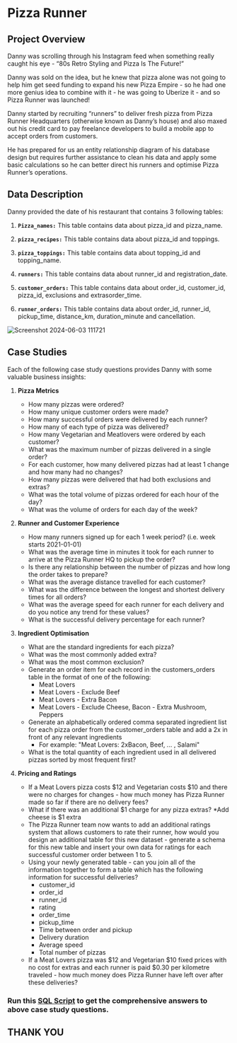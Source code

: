 # Pizza Runner

## Project Overview
Danny was scrolling through his Instagram feed when something really caught his eye - “80s Retro Styling and Pizza Is The Future!”

Danny was sold on the idea, but he knew that pizza alone was not going to help him get seed funding to expand his new Pizza Empire - so he had one more genius idea to combine with it - he was going to Uberize it - and so Pizza Runner was launched!

Danny started by recruiting “runners” to deliver fresh pizza from Pizza Runner Headquarters (otherwise known as Danny’s house) and also maxed out his credit card to pay freelance developers to build a mobile app to accept orders from customers.

He has prepared for us an entity relationship diagram of his database design but requires further assistance to clean his data and apply some basic calculations so he can better direct his runners and optimise Pizza Runner’s operations.

## Data Description
Danny provided the date of his restaurant that contains 3 following tables:

1. **`Pizza_names:`** This table contains data about pizza_id and pizza_name.

2. **`pizza_recipes:`** This table contains data about pizza_id and toppings.

3. **`pizza_toppings:`** This table contains data about topping_id and topping_name.

4. **`runners:`** This table contains data about runner_id and registration_date.

5. **`customer_orders:`** This table contains data about order_id, customer_id, pizza_id, exclusions and extrasorder_time.

6. **`runner_orders:`** This table contains data about order_id, runner_id, pickup_time, distance_km, duration_minute and cancellation.

![Screenshot 2024-06-03 111721](https://github.com/diptiranjan1998/Pizza-Runner/assets/126856016/8de9b940-664d-4ff2-85a6-798cf7d59be9)

## Case Studies
Each of the following case study questions provides Danny with some valuable business insights:
1. **Pizza Metrics**
   * How many pizzas were ordered?
   * How many unique customer orders were made?
   * How many successful orders were delivered by each runner?
   * How many of each type of pizza was delivered?
   * How many Vegetarian and Meatlovers were ordered by each customer?
   * What was the maximum number of pizzas delivered in a single order?
   * For each customer, how many delivered pizzas had at least 1 change and how many had no changes?
   * How many pizzas were delivered that had both exclusions and extras?
   * What was the total volume of pizzas ordered for each hour of the day?
   * What was the volume of orders for each day of the week?

2. **Runner and Customer Experience**
    * How many runners signed up for each 1 week period? (i.e. week starts 2021-01-01)
    * What was the average time in minutes it took for each runner to arrive at the Pizza Runner HQ to pickup the order?
    * Is there any relationship between the number of pizzas and how long the order takes to prepare?
    * What was the average distance travelled for each customer?
    * What was the difference between the longest and shortest delivery times for all orders?
    * What was the average speed for each runner for each delivery and do you notice any trend for these values?
    * What is the successful delivery percentage for each runner?

3. **Ingredient Optimisation**
    * What are the standard ingredients for each pizza?
    * What was the most commonly added extra?
    * What was the most common exclusion?
    * Generate an order item for each record in the customers_orders table in the format of one of the following:
        * Meat Lovers
        * Meat Lovers - Exclude Beef
        * Meat Lovers - Extra Bacon
        * Meat Lovers - Exclude Cheese, Bacon - Extra Mushroom, Peppers
     * Generate an alphabetically ordered comma separated ingredient list for each pizza order from the customer_orders table and add a 2x in front of any relevant ingredients
        * For example: "Meat Lovers: 2xBacon, Beef, ... , Salami"
    * What is the total quantity of each ingredient used in all delivered pizzas sorted by most frequent first?

4. **Pricing and Ratings**
    * If a Meat Lovers pizza costs $12 and Vegetarian costs $10 and there were no charges for changes - how much money has Pizza Runner made so far if there are no delivery fees?
    * What if there was an additional $1 charge for any pizza extras?
        *Add cheese is $1 extra
    * The Pizza Runner team now wants to add an additional ratings system that allows customers to rate their runner, how would you design an additional table for this new dataset - generate a schema for this new table and insert your own data for ratings for each successful customer order between 1 to 5.
    * Using your newly generated table - can you join all of the information together to form a table which has the following information for successful deliveries?
        * customer_id
        * order_id
        * runner_id
        * rating
        * order_time
        * pickup_time
        * Time between order and pickup
        * Delivery duration
        * Average speed
        * Total number of pizzas
    * If a Meat Lovers pizza was $12 and Vegetarian $10 fixed prices with no cost for extras and each runner is paid $0.30 per kilometre traveled - how much money does Pizza Runner have left over after these deliveries?



### Run this [SQL Script](https://drive.google.com/file/d/1KY2JVh9CqSKvLnNJ6M3GqRhKY-vrZo2u/view?usp=drive_link) to get the comprehensive answers to above case study questions.

## THANK YOU
